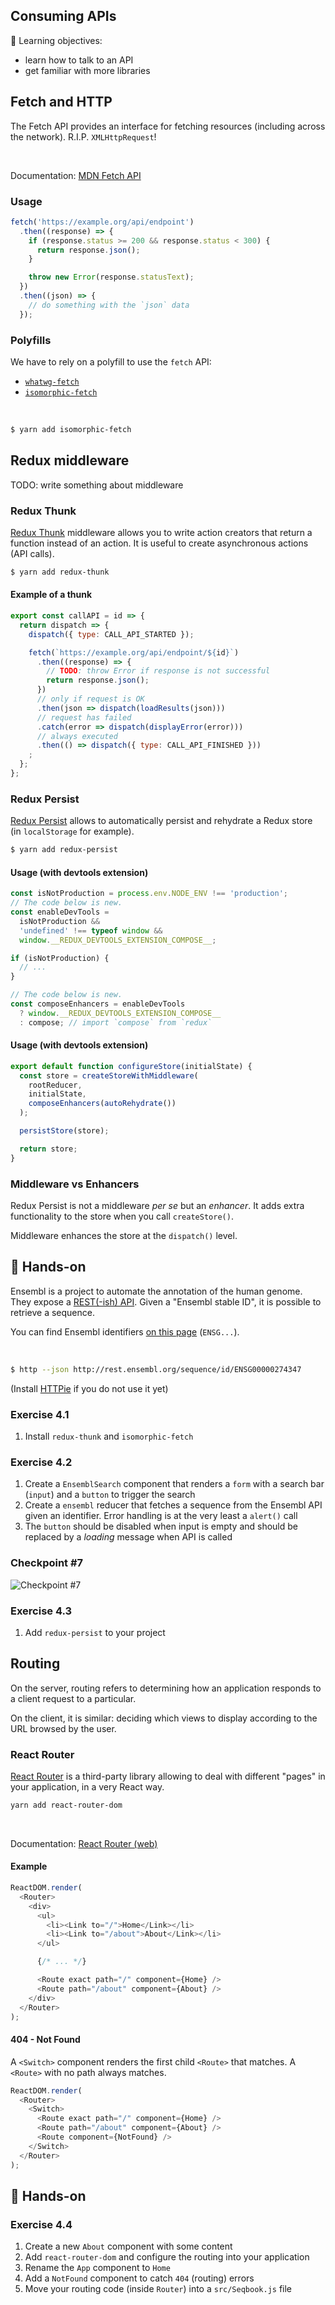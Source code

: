 ## Consuming APIs

📌 Learning objectives:

- learn how to talk to an API
- get familiar with more libraries


## Fetch and HTTP

The Fetch API provides an interface for fetching resources (including across the
network). R.I.P. `XMLHttpRequest`!

<br>

Documentation: [MDN Fetch
API](https://developer.mozilla.org/en-US/docs/Web/API/Fetch_API)


### Usage

``` js
fetch('https://example.org/api/endpoint')
  .then((response) => {
    if (response.status >= 200 && response.status < 300) {
      return response.json();
    }

    throw new Error(response.statusText);
  })
  .then((json) => {
    // do something with the `json` data
  });
```


### Polyfills

We have to rely on a polyfill to use the `fetch` API:

- [`whatwg-fetch`](https://github.com/github/fetch)
- [`isomorphic-fetch`](https://github.com/matthew-andrews/isomorphic-fetch)

<br>

``` bash
$ yarn add isomorphic-fetch
```


## Redux middleware

TODO: write something about middleware


### Redux Thunk

[Redux Thunk](https://github.com/gaearon/redux-thunk) middleware allows you to
write action creators that return a function instead of an action. It is useful
to create asynchronous actions (API calls).

``` bash
$ yarn add redux-thunk
```


#### Example of a thunk

``` js
export const callAPI = id => {
  return dispatch => {
    dispatch({ type: CALL_API_STARTED });

    fetch(`https://example.org/api/endpoint/${id}`)
      .then((response) => {
        // TODO: throw Error if response is not successful
        return response.json();
      })
      // only if request is OK
      .then(json => dispatch(loadResults(json)))
      // request has failed
      .catch(error => dispatch(displayError(error)))
      // always executed
      .then(() => dispatch({ type: CALL_API_FINISHED }))
    ;
  };
};
```


### Redux Persist

[Redux Persist](https://github.com/rt2zz/redux-persist) allows to automatically
persist and rehydrate a Redux store (in `localStorage` for example).

``` bash
$ yarn add redux-persist
```


#### Usage (with devtools extension)

``` js
const isNotProduction = process.env.NODE_ENV !== 'production';
// The code below is new.
const enableDevTools =
  isNotProduction &&
  'undefined' !== typeof window &&
  window.__REDUX_DEVTOOLS_EXTENSION_COMPOSE__;
```

``` js
if (isNotProduction) {
  // ...
}

// The code below is new.
const composeEnhancers = enableDevTools
  ? window.__REDUX_DEVTOOLS_EXTENSION_COMPOSE__
  : compose; // import `compose` from `redux`
```


#### Usage (with devtools extension)

``` js
export default function configureStore(initialState) {
  const store = createStoreWithMiddleware(
    rootReducer,
    initialState,
    composeEnhancers(autoRehydrate())
  );

  persistStore(store);

  return store;
}
```


### Middleware vs Enhancers

Redux Persist is not a middleware _per se_ but an _enhancer_. It adds extra
functionality to the store when you call `createStore()`.

Middleware enhances the store at the `dispatch()` level.


## 🚀 Hands-on


Ensembl is a project to automate the annotation of the human genome. They expose
a [REST(-ish) API](http://rest.ensembl.org/). Given a "Ensembl stable ID", it is
possible to retrieve a sequence.

You can find Ensembl identifiers [on this
page](http://www.ensembl.org/Multi/Search/Results?site=ensembl;page=1;facet_feature_type=Gene;q=human)
(`ENSG...`).

<br>

``` bash
$ http --json http://rest.ensembl.org/sequence/id/ENSG00000274347
```

(Install [HTTPie](https://github.com/jakubroztocil/httpie) if you do not use it
yet)


### Exercise 4.1

1. Install `redux-thunk` and `isomorphic-fetch`


### Exercise 4.2

1. Create a `EnsemblSearch` component that renders a `form` with a search bar
   (`input`) and a `button` to trigger the search
2. Create a `ensembl` reducer that fetches a sequence from the Ensembl API given
   an identifier. Error handling is at the very least a `alert()` call
3. The `button` should be disabled when input is empty and should be replaced by
   a _loading_ message when API is called


### Checkpoint #7

![Checkpoint #7](images/seqbook-checkpoint-7.gif)


### Exercise 4.3

1. Add `redux-persist` to your project


## Routing

On the server, routing refers to determining how an application responds to a
client request to a particular.

On the client, it is similar: deciding which views to display according to the
URL browsed by the user.


### React Router

[React Router](https://reacttraining.com/react-router/) is a third-party library
allowing to deal with different "pages" in your application, in a very React
way.

``` bash
yarn add react-router-dom
```

<br>

Documentation: [React Router
(web)](https://reacttraining.com/react-router/web/guides/philosophy)


#### Example

``` js
ReactDOM.render(
  <Router>
    <div>
      <ul>
        <li><Link to="/">Home</Link></li>
        <li><Link to="/about">About</Link></li>
      </ul>

      {/* ... */}

      <Route exact path="/" component={Home} />
      <Route path="/about" component={About} />
    </div>
  </Router>
);
```


#### 404 - Not Found

A `<Switch>` component renders the first child `<Route>` that matches. A
`<Route>` with no path always matches.

``` js
ReactDOM.render(
  <Router>
    <Switch>
      <Route exact path="/" component={Home} />
      <Route path="/about" component={About} />
      <Route component={NotFound} />
    </Switch>
  </Router>
);
```


## 🚀 Hands-on


### Exercise 4.4

1. Create a new `About` component with some content
2. Add `react-router-dom` and configure the routing into your application
3. Rename the `App` component to `Home`
4. Add a `NotFound` component to catch `404` (routing) errors
5. Move your routing code (inside `Router`) into a `src/Seqbook.js` file
